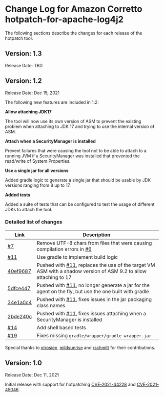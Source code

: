 # Change Log for Amazon Corretto hotpatch-for-apache-log4j2

The following sections describe the changes for each release of the hotpatch tool.

## Version: 1.3

Release Date: TBD

## Version: 1.2

Release Date: Dec 15, 2021


The following new features are included in 1.2:

**Allow attaching JDK17**

The tool will now use its own version of ASM to prevent the existing problem when attaching to JDK 17 and trying to use the internal version of ASM.

**Attach when a SecurityManager is installed**

Prevent failures that were causing the tool not to be able to attach to a running JVM if a SecurityManager was installed that prevented the read/write of System Properties.

**Use a single jar for all versions**

Added gradle logic to generate a single jar that should be usable by JDK versions ranging from 8 up to 17.

**Added tests**

Added a suite of tests that can be configured to test the usage of different JDKs to attach the tool.

### Detailed list of changes
|  Link  | Description |
| --- | --- |
| [#7](https://github.com/corretto/hotpatch-for-apache-log4j2/issues/7) | Remove UTF-8 chars from files that were causing compilation errors in [#6](https://github.com/corretto/hotpatch-for-apache-log4j2/issues/6) |
| [#11](https://github.com/corretto/hotpatch-for-apache-log4j2/pull/11) | Use gradle to implement build logic
| [40ef9687](https://github.com/corretto/hotpatch-for-apache-log4j2/commit/40ef9687a2b366af7ca96b5df7ca4ae99031b001) | Pushed with [#11](https://github.com/corretto/hotpatch-for-apache-log4j2/pull/11), replaces the use of the target VM ASM with a shadow version of ASM 9.2 to allow attaching to 17 |
| [5dfce447](https://github.com/corretto/hotpatch-for-apache-log4j2/commit/5dfce4471ad4e0ffd73bfedfaf2cea122237739a) | Pushed with [#11](https://github.com/corretto/hotpatch-for-apache-log4j2/pull/11), no longer generate a jar for the agent on the fly, but use the one built with gradle |
| [34e1a0c4](https://github.com/corretto/hotpatch-for-apache-log4j2/commit/34e1a0c45859963f61543d2f05e4e2f68d7fd7ba) | Pushed with [#11](https://github.com/corretto/hotpatch-for-apache-log4j2/pull/11), fixes issues in the jar packaging class names |
| [2bde240c](https://github.com/corretto/hotpatch-for-apache-log4j2/commit/2bde240c47a510816fbe25d607858c93c1889f16) | Pushed with [#11](https://github.com/corretto/hotpatch-for-apache-log4j2/pull/11), fixes issues attaching when a SecurityManager is installed |
| [#14](https://github.com/corretto/hotpatch-for-apache-log4j2/pull/14) | Add shell based tests |
| [#19](https://github.com/corretto/hotpatch-for-apache-log4j2/pull/19) | Fixes missing `gradle/wrapper/gradle-wrapper.jar`

Special thanks to [otrosien](https://github.com/otrosien), [mildsunrise](https://github.com/mildsunrise) and [rschmitt](https://github.com/rschmitt) for their contributions.

## Version: 1.0

Release Date: Dec 11, 2021

Initial release with support for hotpatching [CVE-2021-44228](https://nvd.nist.gov/vuln/detail/CVE-2021-44228) and [CVE-2021-45046](https://nvd.nist.gov/vuln/detail/CVE-2021-45046/).

